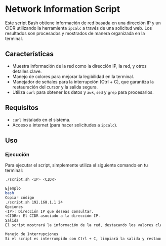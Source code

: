 # Network Information Script

Este script Bash obtiene información de red basada en una dirección IP y un CIDR utilizando la herramienta `ipcalc` a través de una solicitud web. Los resultados son procesados y mostrados de manera organizada en la terminal.

## Características
- Muestra información de la red como la dirección IP, la red, y otros detalles clave.
- Manejo de colores para mejorar la legibilidad en la terminal.
- Manejador de señales para la interrupción (Ctrl + C), que garantiza la restauración del cursor y la salida segura.
- Utiliza `curl` para obtener los datos y `awk`, `sed` y `grep` para procesarlos.

## Requisitos
- `curl` instalado en el sistema.
- Acceso a internet (para hacer solicitudes a `ipcalc`).

## Uso

### Ejecución

Para ejecutar el script, simplemente utiliza el siguiente comando en tu terminal:

```bash
./script.sh <IP> <CIDR>

Ejemplo
bash
Copiar código
./script.sh 192.168.1.1 24
Opciones
<IP>: Dirección IP que deseas consultar.
<CIDR>: El CIDR asociado a la dirección IP.
Salida
El script mostrará la información de la red, destacando los valores clave con colores para facilitar la interpretación.

Manejo de Interrupciones
Si el script es interrumpido con Ctrl + C, limpiará la salida y restaurará el estado normal del cursor antes de salir.
